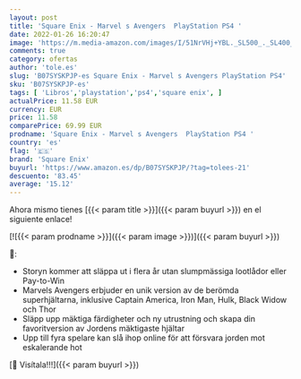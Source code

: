 ```yaml
---
layout: post
title: 'Square Enix - Marvel s Avengers  PlayStation PS4 '
date: 2022-01-26 16:20:47
image: 'https://m.media-amazon.com/images/I/51NrVHj+YBL._SL500_._SL400_.jpg'
comments: true
category: ofertas
author: 'tole.es'
slug: 'B07SYSKPJP-es Square Enix - Marvel s Avengers PlayStation PS4'
sku: 'B07SYSKPJP-es'
tags: [ 'Libros','playstation','ps4','square enix', ]
actualPrice: 11.58 EUR
currency: EUR
price: 11.58
comparePrice: 69.99 EUR
prodname: 'Square Enix - Marvel s Avengers  PlayStation PS4 '
country: 'es'
flag: '🇪🇸'
brand: 'Square Enix'
buyurl: 'https://www.amazon.es/dp/B07SYSKPJP/?tag=tolees-21'
descuento: '83.45'
average: '15.12'
---
```


Ahora mismo tienes [{{< param title >}}]({{< param buyurl >}}) en el siguiente enlace!

[![{{< param prodname >}}]({{< param image >}})]({{< param buyurl >}})

🔎:

- Storyn kommer att släppa ut i flera år utan slumpmässiga lootlådor eller Pay-to-Win
- Marvels Avengers erbjuder en unik version av de berömda superhjältarna, inklusive Captain America, Iron Man, Hulk, Black Widow och Thor
- Släpp upp mäktiga färdigheter och ny utrustning och skapa din favoritversion av Jordens mäktigaste hjältar
- Upp till fyra spelare kan slå ihop online för att försvara jorden mot eskalerande hot

[🛒 Visítala!!!]({{< param buyurl >}})
